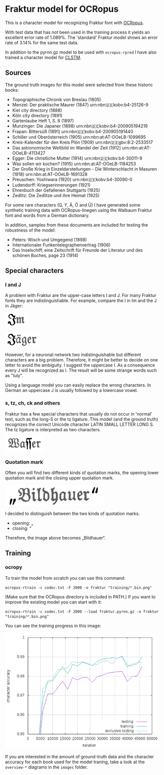 # Fraktur model for OCRopus

This is a character model for recognizing Fraktur font with [OCRopus](https://github.com/tmbdev/ocropy).

With test data that has not been used in the training process it yields an excellent error rate of 1.089%. The 'standard' Fraktur model shows an error rate of 3.14% for the same test data.

In addition to the pyrnn.gz model to be used with `ocropus-rpred` I have also trained a character model for [CLSTM](https://github.com/tmbdev/clstm).


## Sources

The ground truth images for this model were selected from these historic books:

- Topographische Chronik von Breslau  (1805)
- Menzel: Der praktische Maurer  (1847) urn:nbn:de:kobv:b4-25126-9
- Kiel city directory (1888)
- Köln city directory (1891)
- Gartenlaube Heft 1, S. 8 (1897)
- Munzinger: Die Japaner (1898) urn:nbn:de:kobv:b4-200905194219
- Frapan: Bittersüß (1891) urn:nbn:de:kobv:b4-200905191440
- Schiller und Oberösterreich (1905) urn:nbn:at:AT-OOeLB-1099695
- Kreis-Kalender für den Kreis Plön (1909) urn:nbn:de:gbv:8:2-2533517
- Das astronomische Weltbild im Wandel der Zeit (1912) urn:nbn:at:AT-OOeLB-4113427
- Egger: Die christliche Mutter (1914) urn:nbn:de:kobv:b4-30011-9
- Was sollen wir kochen? (1915)  urn:nbn:at:AT-OOeLB-1184253
- Der Große Krieg in Einzeldarstellungen - Die Winterschlacht in Masuren  (1918) urn:nbn:at:AT-OOeLB-1691328
- Preuschen: Yoshiwara (1920) urn:nbn:de:kobv:b4-30090-0
- Ludendorff: Kriegserinnerungen (1921)
- Ehrenbuch der Gefallenen Stuttgarts (1925)
- Zedlitz: Die Zedlitze und ihre Heimat (1925)

For some rare characters (Q, Y, Ä, Ö and Ü) I have generated some synthetic training data with OCRopus-linegen using the Walbaum Fraktur font and words from a German dictionary.

In addition, samples from these documents are included for testing the robustness of the model:

- Peters: Wisch und Umgegend (1898)
- Internationaler Funkentelegraphenvertrag (1906)
- Das Inselschiff, eine Zeitschrift für Freunde der Literatur und des schönen Buches, page 23 (1914)

## Special characters

### I and J

A problem with Fraktur are the upper-case letters I and J. For many Fraktur fonts they are indistinguishable. For example, compare the I in Im and the J in Jäger:

![Im](images/I.png)

![Jäger](images/J.png)

However, for a neuronal network two indistinguishable but different characters are a big problem. Therefore, it might be better to decide on one letter to avoid the ambiguity. I suggest the uppercase I. As a consequence every J will be recognized as I. The result will be some strange words such as "Iuly".

Using a language model you can easily replace the wrong characters. In German an uppercase J is usually followed by a lowercase vowel.

### s, tz, ch, ck and others

Fraktur has a few special characters that usually do not occur in 'normal' text, such as the long-S or the tz ligature. This model (and the ground truth) recognizes the correct Unicode character LATIN SMALL LETTER LONG S. The tz ligature is interpreted as two characters.

![Wasser](images/long-s.png)

### Quotation mark

Often you will find two different kinds of quotation marks, the opening lower quotation mark and the closing upper quotation mark.

![„Bildhauer“](images/quot.png)

I decided to distinguish between the two kinds of quotation marks.

- opening: „
- closing: “

Therefore, the image above becomes „Bildhauer“.

## Training
### ocropy
To train the model from scratch you can use this command:

	ocropus-rtrain -c codec.txt -F 2000 -o fraktur "training/*.bin.png"

(Make sure that the OCRopus directory is included in PATH.) If you want to improve the existing model you can start with it:

	ocropus-rtrain -c codec.txt -F 2000 --load fraktur.pyrnn.gz -o fraktur "training/*.bin.png"

You can see the training progress in this image:

![diagram showing the training progress](images/accuracy.png)

If you are interested in the amount of ground-truth data  and the character accuracy for each book used for the model traning, take a look at the `overview-*` diagrams in the `images` folder.
